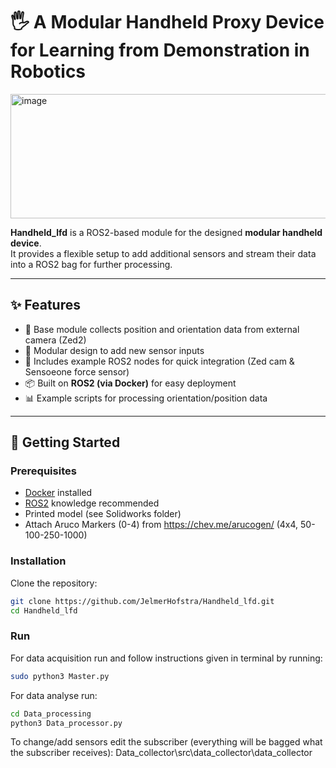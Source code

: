 # 🖐️ A Modular Handheld Proxy Device for Learning from Demonstration in Robotics

<img width="920" height="199" alt="image" src="https://github.com/user-attachments/assets/8075ab14-466f-439d-97f5-15bcd033ad6c" />

**Handheld_lfd** is a ROS2-based module for the designed **modular handheld device**.  
It provides a flexible setup to add additional sensors and stream their data into a ROS2 bag for further processing.


---

## ✨ Features
- 📡 Base module collects position and orientation data from external camera (Zed2)  
- 🧩 Modular design to add new sensor inputs  
- 🎥 Includes example ROS2 nodes for quick integration  (Zed cam & Sensoeone force sensor) 
- 📦 Built on **ROS2 (via Docker)** for easy deployment  
- 📊 Example scripts for processing orientation/position data  

---

## 🚀 Getting Started

### Prerequisites
- [Docker](https://docs.docker.com/get-docker/) installed
- [ROS2](https://docs.ros.org/en/foxy/Installation.html) knowledge recommended
- Printed model (see Solidworks folder)
- Attach Aruco Markers (0-4) from https://chev.me/arucogen/ (4x4, 50-100-250-1000)

### Installation
Clone the repository:
```bash
git clone https://github.com/JelmerHofstra/Handheld_lfd.git
cd Handheld_lfd
```

### Run
For data acquisition run and follow instructions given in terminal by running:
````bash
sudo python3 Master.py
````
For data analyse run:
````bash
cd Data_processing
python3 Data_processor.py
````
To change/add sensors edit the subscriber (everything will be bagged what the subscriber receives):
Data_collector\src\data_collector\data_collector


